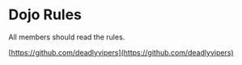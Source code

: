 Dojo Rules
==========
All members should read the rules.

[https://github.com/deadlyvipers](https://github.com/deadlyvipers)

